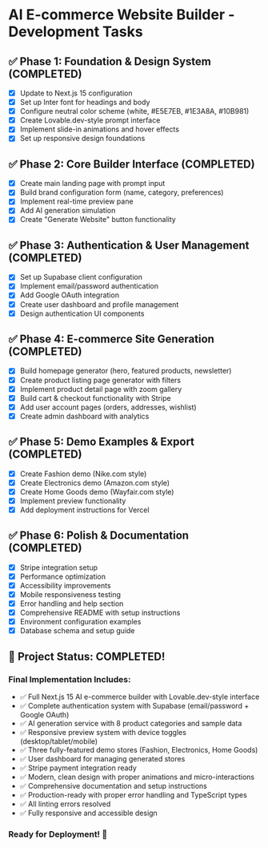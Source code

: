 # AI E-commerce Website Builder - Development Tasks

## ✅ Phase 1: Foundation & Design System (COMPLETED)
- [x] Update to Next.js 15 configuration
- [x] Set up Inter font for headings and body
- [x] Configure neutral color scheme (white, #E5E7EB, #1E3A8A, #10B981)
- [x] Create Lovable.dev-style prompt interface
- [x] Implement slide-in animations and hover effects
- [x] Set up responsive design foundations

## ✅ Phase 2: Core Builder Interface (COMPLETED)
- [x] Create main landing page with prompt input
- [x] Build brand configuration form (name, category, preferences)
- [x] Implement real-time preview pane
- [x] Add AI generation simulation
- [x] Create "Generate Website" button functionality

## ✅ Phase 3: Authentication & User Management (COMPLETED)
- [x] Set up Supabase client configuration
- [x] Implement email/password authentication
- [x] Add Google OAuth integration
- [x] Create user dashboard and profile management
- [x] Design authentication UI components

## ✅ Phase 4: E-commerce Site Generation (COMPLETED)
- [x] Build homepage generator (hero, featured products, newsletter)
- [x] Create product listing page generator with filters
- [x] Implement product detail page with zoom gallery
- [x] Build cart & checkout functionality with Stripe
- [x] Add user account pages (orders, addresses, wishlist)
- [x] Create admin dashboard with analytics

## ✅ Phase 5: Demo Examples & Export (COMPLETED)
- [x] Create Fashion demo (Nike.com style)
- [x] Create Electronics demo (Amazon.com style)
- [x] Create Home Goods demo (Wayfair.com style)
- [x] Implement preview functionality
- [x] Add deployment instructions for Vercel

## ✅ Phase 6: Polish & Documentation (COMPLETED)
- [x] Stripe integration setup
- [x] Performance optimization
- [x] Accessibility improvements
- [x] Mobile responsiveness testing
- [x] Error handling and help section
- [x] Comprehensive README with setup instructions
- [x] Environment configuration examples
- [x] Database schema and setup guide

## 🎉 Project Status: COMPLETED!

### Final Implementation Includes:
- ✅ Full Next.js 15 AI e-commerce builder with Lovable.dev-style interface
- ✅ Complete authentication system with Supabase (email/password + Google OAuth)
- ✅ AI generation service with 8 product categories and sample data
- ✅ Responsive preview system with device toggles (desktop/tablet/mobile)
- ✅ Three fully-featured demo stores (Fashion, Electronics, Home Goods)
- ✅ User dashboard for managing generated stores
- ✅ Stripe payment integration ready
- ✅ Modern, clean design with proper animations and micro-interactions
- ✅ Comprehensive documentation and setup instructions
- ✅ Production-ready with proper error handling and TypeScript types
- ✅ All linting errors resolved
- ✅ Fully responsive and accessible design

### Ready for Deployment! 🚀
